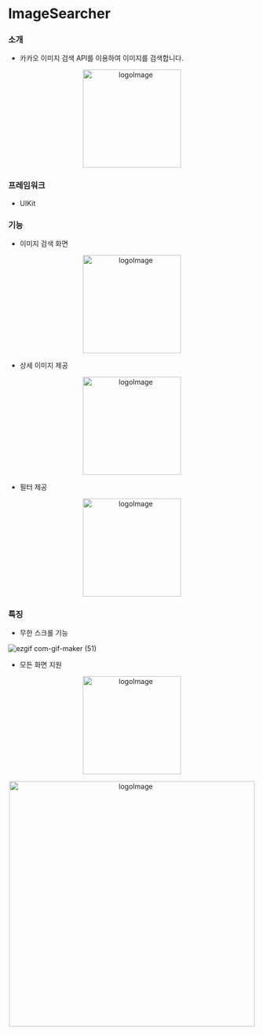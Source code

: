 # ImageSearcher

### 소개
- 카카오 이미지 검색 API를 이용하여 이미지를 검색합니다.
<p align="center"><img width="200" alt="logoImage" src="https://user-images.githubusercontent.com/54564170/114677157-00673480-9d45-11eb-9373-212355926be5.png"></p>

### 프레임워크

- UIKit



### 기능

- 이미지 검색 화면
<p align="center"><img width="200" alt="logoImage" src="https://user-images.githubusercontent.com/54564170/114677370-34425a00-9d45-11eb-8adb-dd2ed3723f42.png"></p>


- 상세 이미지 제공
<p align="center"><img width="200" alt="logoImage" src="https://user-images.githubusercontent.com/54564170/114677428-42907600-9d45-11eb-8c9a-54cf23145ea4.png"></p>

- 필터 제공
<p align="center"><img width="200" alt="logoImage" src="https://user-images.githubusercontent.com/54564170/114677616-7075ba80-9d45-11eb-8c81-41fd3130f2b2.png"></p>



### 특징

- 무한 스크롤 기능

![ezgif com-gif-maker (51)](https://user-images.githubusercontent.com/54564170/114678378-22ad8200-9d46-11eb-9d33-9e9b64871977.gif)

- 모든 화면 지원
<p align="center"><img height="200" alt="logoImage" src="https://user-images.githubusercontent.com/54564170/114678537-48d32200-9d46-11eb-8c1c-c60f918794b8.png"></p>

<p align="center"><img width="500" alt="logoImage" src="https://user-images.githubusercontent.com/54564170/114678825-95b6f880-9d46-11eb-98da-2fb9f2274e7b.png"></p>

